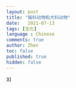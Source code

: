 ```yaml
---
layout: post
title: "猫科动物和犬科动物"
date:   2021-07-13
tags: [生化]
language : Chinese
comments: true
author: Zhen
toc: false
published: true
hidden: false
---
```

XI
<!--stackedit_data:
eyJoaXN0b3J5IjpbMTI0MDU3ODUxNSwtMjc5Njk4NzgwXX0=
-->
